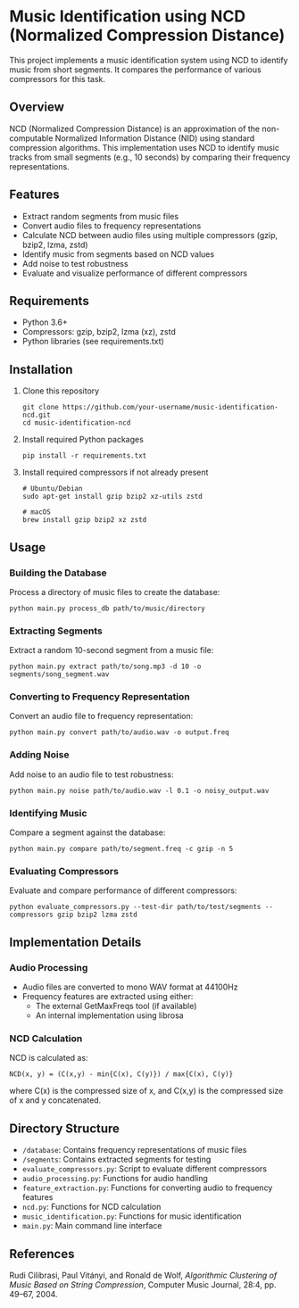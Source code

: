 # Music Identification using NCD (Normalized Compression Distance)

This project implements a music identification system using NCD to identify music from short segments. It compares the performance of various compressors for this task.

## Overview

NCD (Normalized Compression Distance) is an approximation of the non-computable Normalized Information Distance (NID) using standard compression algorithms. This implementation uses NCD to identify music tracks from small segments (e.g., 10 seconds) by comparing their frequency representations.

## Features

- Extract random segments from music files
- Convert audio files to frequency representations
- Calculate NCD between audio files using multiple compressors (gzip, bzip2, lzma, zstd)
- Identify music from segments based on NCD values
- Add noise to test robustness
- Evaluate and visualize performance of different compressors

## Requirements

- Python 3.6+
- Compressors: gzip, bzip2, lzma (xz), zstd
- Python libraries (see requirements.txt)

## Installation

1. Clone this repository
   ```
   git clone https://github.com/your-username/music-identification-ncd.git
   cd music-identification-ncd
   ```

2. Install required Python packages
   ```
   pip install -r requirements.txt
   ```

3. Install required compressors if not already present
   ```
   # Ubuntu/Debian
   sudo apt-get install gzip bzip2 xz-utils zstd
   
   # macOS
   brew install gzip bzip2 xz zstd
   ```

## Usage

### Building the Database

Process a directory of music files to create the database:

```
python main.py process_db path/to/music/directory
```

### Extracting Segments

Extract a random 10-second segment from a music file:

```
python main.py extract path/to/song.mp3 -d 10 -o segments/song_segment.wav
```

### Converting to Frequency Representation

Convert an audio file to frequency representation:

```
python main.py convert path/to/audio.wav -o output.freq
```

### Adding Noise

Add noise to an audio file to test robustness:

```
python main.py noise path/to/audio.wav -l 0.1 -o noisy_output.wav
```

### Identifying Music

Compare a segment against the database:

```
python main.py compare path/to/segment.freq -c gzip -n 5
```

### Evaluating Compressors

Evaluate and compare performance of different compressors:

```
python evaluate_compressors.py --test-dir path/to/test/segments --compressors gzip bzip2 lzma zstd
```

## Implementation Details

### Audio Processing

- Audio files are converted to mono WAV format at 44100Hz
- Frequency features are extracted using either:
  - The external GetMaxFreqs tool (if available)
  - An internal implementation using librosa

### NCD Calculation

NCD is calculated as:
```
NCD(x, y) = (C(x,y) - min{C(x), C(y)}) / max{C(x), C(y)}
```
where C(x) is the compressed size of x, and C(x,y) is the compressed size of x and y concatenated.

## Directory Structure

- `/database`: Contains frequency representations of music files
- `/segments`: Contains extracted segments for testing
- `evaluate_compressors.py`: Script to evaluate different compressors
- `audio_processing.py`: Functions for audio handling
- `feature_extraction.py`: Functions for converting audio to frequency features
- `ncd.py`: Functions for NCD calculation
- `music_identification.py`: Functions for music identification
- `main.py`: Main command line interface

## References

Rudi Cilibrasi, Paul Vitányi, and Ronald de Wolf, *Algorithmic Clustering of Music Based on String Compression*, Computer Music Journal, 28:4, pp. 49–67, 2004.
